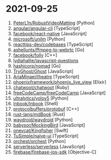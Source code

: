 # 2021-09-25

1. [PeterL1n/RobustVideoMatting](https://github.com/PeterL1n/RobustVideoMatting "Robust Video Matting in PyTorch, TensorFlow, TensorFlow.js, ONNX, CoreML!") [Python]
2. [angular/angular-cli](https://github.com/angular/angular-cli "CLI tool for Angular") [TypeScript]
3. [facebook/react-native](https://github.com/facebook/react-native "A framework for building native applications using React") [JavaScript]
4. [microsoft/unilm](https://github.com/microsoft/unilm "UniLM AI - Large-scale Self-supervised Pre-training across Tasks, Languages, and Modalities") [Python]
5. [reacttips-dev/codebases](https://github.com/reacttips-dev/codebases "This project is collection of large projects's source code (codebases), built with Reactjs. Eg: Bestbuy, Postman, Trello, Udacity, Coursera, Skillshare, Invision, Intercom, Pipedrive, ... and more.") [TypeScript]
6. [ashellunts/ffmpeg-to-webrtc](https://github.com/ashellunts/ffmpeg-to-webrtc "Stream video from ffmpeg to web(rtc)") [Go]
7. [facebook/folly](https://github.com/facebook/folly "An open-source C++ library developed and used at Facebook.") [C++]
8. [lydiahallie/javascript-questions](https://github.com/lydiahallie/javascript-questions "A long list of (advanced) JavaScript questions, and their explanations ✨") 
9. [hashicorp/nomad](https://github.com/hashicorp/nomad "Nomad is an easy-to-use, flexible, and performant workload orchestrator that can deploy a mix of microservice, batch, containerized, and non-containerized applications. Nomad is easy to operate and scale and has native Consul and Vault integrations.") [Go]
10. [TryGhost/Ghost](https://github.com/TryGhost/Ghost "Turn your audience into a business. Publishing, memberships, subscriptions and newsletters.") [JavaScript]
11. [AriaMinaei/theatre](https://github.com/AriaMinaei/theatre "Motion design editor for the web") [TypeScript]
12. [phoenixframework/phoenix_live_view](https://github.com/phoenixframework/phoenix_live_view "Rich, real-time user experiences with server-rendered HTML") [Elixir]
13. [chatwoot/chatwoot](https://github.com/chatwoot/chatwoot "Open-source customer engagement suite, an alternative to Intercom, Zendesk, Salesforce Service Cloud etc. 🔥💬") [Ruby]
14. [freeCodeCamp/freeCodeCamp](https://github.com/freeCodeCamp/freeCodeCamp "freeCodeCamp.org's open-source codebase and curriculum. Learn to code for free.") [JavaScript]
15. [ultralytics/yolov5](https://github.com/ultralytics/yolov5 "YOLOv5 🚀 in PyTorch > ONNX > CoreML > TFLite") [Python]
16. [lnbook/lnbook](https://github.com/lnbook/lnbook "Mastering the Lightning Network (LN)") [Shell]
17. [protocolbuffers/protobuf](https://github.com/protocolbuffers/protobuf "Protocol Buffers - Google's data interchange format") [C++]
18. [rust-lang/mdBook](https://github.com/rust-lang/mdBook "Create book from markdown files. Like Gitbook but implemented in Rust") [Rust]
19. [waydroid/waydroid](https://github.com/waydroid/waydroid "") [Python]
20. [babysor/MockingBird](https://github.com/babysor/MockingBird "🚀AI拟声: 5秒内克隆您的声音并生成任意语音内容 Clone a voice in 5 seconds to generate arbitrary speech in real-time") [JavaScript]
21. [onevcat/Kingfisher](https://github.com/onevcat/Kingfisher "A lightweight, pure-Swift library for downloading and caching images from the web.") [Swift]
22. [TuSimple/naive-ui](https://github.com/TuSimple/naive-ui "A Vue 3 Component Library. Fairly Complete. Customizable Themes. Uses TypeScript. Not too Slow.") [TypeScript]
23. [orchest/orchest](https://github.com/orchest/orchest "Build data pipelines, the easy way 🛠️") [Python]
24. [serverless/serverless](https://github.com/serverless/serverless "⚡ Serverless Framework – Build web, mobile and IoT applications with serverless architectures using AWS Lambda, Azure Functions, Google CloudFunctions & more! –") [JavaScript]
25. [firebase/firebase-ios-sdk](https://github.com/firebase/firebase-ios-sdk "Firebase iOS SDK") [Objective-C]
